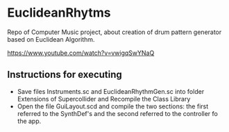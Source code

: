 # EuclideanRhytms

Repo of Computer Music project, about creation of drum pattern generator based on Euclidean Algorithm.

https://www.youtube.com/watch?v=vwigqSwYNaQ

## Instructions for executing

* Save files Instruments.sc and EuclideanRhythmGen.sc into folder Extensions of Supercollider and Recompile the Class Library
* Open the file GuiLayout.scd and compile the two sections: the first referred to the SynthDef's and the second referred to the controller fo the app.
